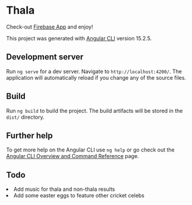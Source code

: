# Thala
Check-out [Firebase App](https://thala-checker.web.app/) and enjoy!

This project was generated with [Angular CLI](https://github.com/angular/angular-cli) version 15.2.5.

## Development server

Run `ng serve` for a dev server. Navigate to `http://localhost:4200/`. The application will automatically reload if you change any of the source files.

## Build

Run `ng build` to build the project. The build artifacts will be stored in the `dist/` directory.

## Further help

To get more help on the Angular CLI use `ng help` or go check out the [Angular CLI Overview and Command Reference](https://angular.io/cli) page.

## Todo
<li>Add music for thala and non-thala results</li>
<li>Add some easter eggs to feature other cricket celebs</li>

